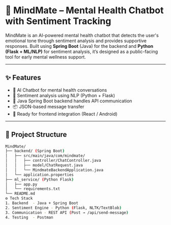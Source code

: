 # 🧠 MindMate – Mental Health Chatbot with Sentiment Tracking

MindMate is an AI-powered mental health chatbot that detects the user's emotional tone through sentiment analysis and provides supportive responses. Built using **Spring Boot** (Java) for the backend and **Python (Flask + ML/NLP)** for sentiment analysis, it’s designed as a public-facing tool for early mental wellness support.

---

## ✨ Features

- 🤖 AI Chatbot for mental health conversations
- 🧠 Sentiment analysis using NLP (Python + Flask)
- 🔗 Java Spring Boot backend handles API communication
- 📦 JSON-based message transfer
- 🚀 Ready for frontend integration (React / Android)

---

## 📁 Project Structure

```bash
MindMate/
├── backend/ (Spring Boot)
│   ├── src/main/java/com/mindmate/
│   │   ├── controller/ChatController.java
│   │   ├── model/ChatRequest.java
│   │   └── MindmateBackendApplication.java
│   └── application.properties
├── ml_service/ (Python Flask)
│   ├── app.py
│   └── requirements.txt
└── README.md
⚙️ Tech Stack
1. Backend	- Java + Spring Boot
2. Sentiment Engine	- Python (Flask, NLTK/TextBlob)
3. Communication - REST API (Post → /api/send-message)
4. Testing	- Postman

